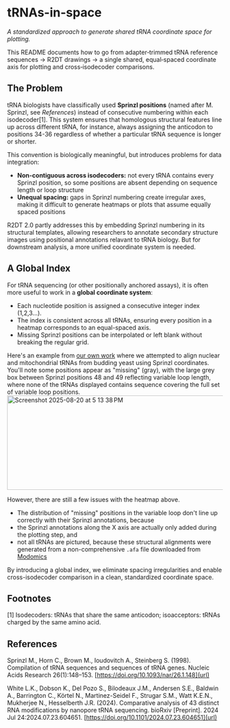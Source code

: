# tRNAs-in-space
_A standardized approach to generate shared tRNA coordinate space for plotting._

This README documents how to go from adapter‑trimmed tRNA reference sequences → R2DT drawings → a single shared, equal‑spaced coordinate axis for plotting and cross‑isodecoder comparisons.

## The Problem
tRNA biologists have classifically used **Sprinzl positions** (named after M. Sprinzl, see _References_) instead of consecutive numbering within each  isodecoder[1]. This system ensures that homologous structural features line up across different tRNA, for instance, always assigning the anticodon to positions 34-36 regardless of whether a particular tRNA sequence is longer or shorter.

This convention is biologically meaningful, but introduces problems for data integration: 
* **Non-contiguous across isodecoders:** not every tRNA contains every Sprinzl position, so some positions are absent depending on sequence length or loop structure
* **Unequal spacing:** gaps in Sprinzl numbering create irregular axes, making it difficult to generate heatmaps or plots that assume equally spaced positions

R2DT 2.0 partly addresses this by embedding Sprinzl numbering in its structural templates, allowing researchers to annotate secondary structure images using positional annotations relavant to tRNA biology. But for downstream analysis, a more unified coordinate system is needed.

## A Global Index
For tRNA sequencing (or other positionally anchored assays), it is often more useful to work in a **global coordinate system**:
* Each nucleotide position is assigned a consecutive integer index (1,2,3...).
* The index is consistent across all tRNAs, ensuring every position in a heatmap corresponds to an equal-spaced axis.
* Missing Sprinzl positions can be interpolated or left blank without breaking the regular grid.

Here's an example from [our own work](https://pubmed.ncbi.nlm.nih.gov/39091754/) where we attempted to align nuclear and mitochondrial tRNAs from budding yeast using Sprinzl coordinates. You'll note some positions appear as "missing" (gray), with the large grey box between Sprinzl positions 48 and 49 reflecting variable loop length, where none of the tRNAs displayed contains sequence covering the full set of variable loop positions. 
<img width="585" height="220" alt="Screenshot 2025-08-20 at 5 13 38 PM" src="https://github.com/user-attachments/assets/ed9f8001-b2d8-44e2-a044-9c8017b0a89f" />

However, there are still a few issues with the heatmap above.
* The distribution of "missing" positions in the variable loop don't line up correctly with their Sprinzl annotations, because
* the Sprinzl annotations along the X axis are actually only added during the plotting step, and 
* not all tRNAs are pictured, because these structural alignments were generated from a non-comprehensive `.afa` file downloaded from [Modomics]([url](https://genesilico.pl/modomics/rnafamilies/rf00005/))

By introducing a global index, we eliminate spacing irregularities and enable cross-isodecoder comparison in a clean, standardized coordinate space.



## Footnotes
[1] Isodecoders: tRNAs that share the same anticodon; isoacceptors: tRNAs charged by the same amino acid.

## References
Sprinzl M., Horn C., Brown M., Ioudovitch A., Steinberg S. (1998). Compilation of tRNA sequences and sequences of tRNA genes. Nucleic Acids Research 26(1):148–153. [https://doi.org/10.1093/nar/26.1.148](url)

White L.K., Dobson K., Del Pozo S., Bilodeaux J.M., Andersen S.E., Baldwin A., Barrington C., Körtel N., Martinez-Seidel F., Strugar S.M., Watt K.E.N., Mukherjee N., Hesselberth J.R. (2024). Comparative analysis of 43 distinct RNA modifications by nanopore tRNA sequencing. bioRxiv [Preprint]. 2024 Jul 24:2024.07.23.604651. [https://doi.org/10.1101/2024.07.23.604651](url)


